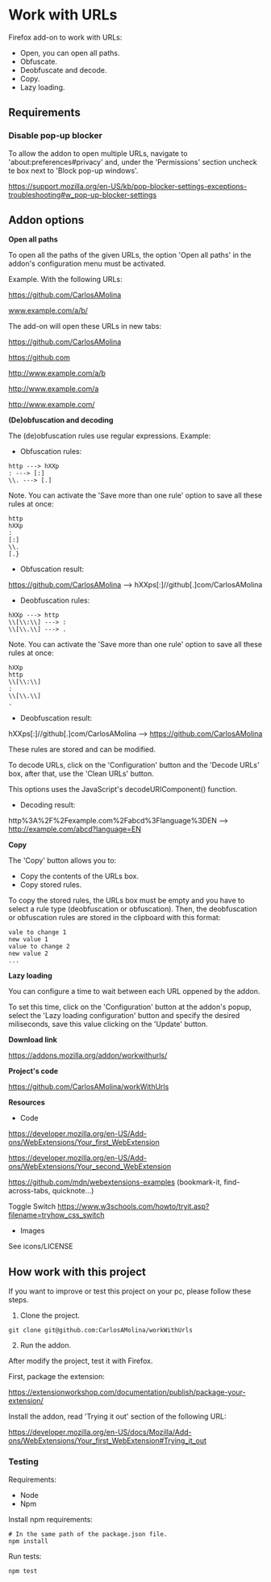 # Work with URLs

Firefox add-on to work with URLs:

- Open, you can open all paths.
- Obfuscate.
- Deobfuscate and decode.
- Copy.
- Lazy loading.

## Requirements

### Disable pop-up blocker

To allow the addon to open multiple URLs, navigate to 'about:preferences#privacy' and, under the 'Permissions' section uncheck te box next to 'Block pop-up windows'.

https://support.mozilla.org/en-US/kb/pop-blocker-settings-exceptions-troubleshooting#w_pop-up-blocker-settings

## Addon options

**Open all paths**

To open all the paths of the given URLs, the option 'Open all paths' in the addon's configuration menu must be activated.

Example. With the following URLs:

https://github.com/CarlosAMolina

www.example.com/a/b/

The add-on will open these URLs in new tabs:

https://github.com/CarlosAMolina

https://github.com

http://www.example.com/a/b

http://www.example.com/a

http://www.example.com/ 


**(De)obfuscation and decoding**

The (de)obfuscation rules use regular expressions. Example:

- Obfuscation rules:

~~~
http ---> hXXp
: ---> [:]
\\. ---> [.]
~~~

Note. You can activate the 'Save more than one rule' option to save all these rules at once:

~~~
http
hXXp
:
[:]
\\.
[.}
~~~

- Obfuscation result:

https://github.com/CarlosAMolina --> hXXps[:]//github[.]com/CarlosAMolina

- Deobfuscation rules:

~~~
hXXp ---> http
\\[\\:\\] ---> :
\\[\\.\\] ---> .
~~~

Note. You can activate the 'Save more than one rule' option to save all these rules at once:

~~~
hXXp
http
\\[\\:\\]
:
\\[\\.\\]
.
~~~

- Deobfuscation result:

hXXps[:]//github[.]com/CarlosAMolina --> https://github.com/CarlosAMolina

These rules are stored and can be modified.

To decode URLs, click on the 'Configuration' button and the 'Decode URLs' box, after that, use the 'Clean URLs' button.

This options uses the JavaScript's decodeURIComponent() function.

- Decoding result:

http%3A%2F%2Fexample.com%2Fabcd%3Flanguage%3DEN --> http://example.com/abcd?language=EN

**Copy**

The 'Copy' button allows you to:

- Copy the contents of the URLs box.
- Copy stored rules.

To copy the stored rules, the URLs box must be empty and you have to select a rule type (deobfuscation or obfuscation). Then, the deobfuscation or obfuscation rules are stored in the clipboard with this format:

~~~
vale to change 1
new value 1
value to change 2
new value 2
...
~~~

**Lazy loading**

You can configure a time to wait between each URL oppened by the addon.

To set this time, click on the 'Configuration' button at the addon's popup, select the 'Lazy loading configuration' button and specify the desired miliseconds, save this value clicking on the 'Update' button.

**Download link**  

https://addons.mozilla.org/addon/workwithurls/

**Project's code**  

https://github.com/CarlosAMolina/workWithUrls

**Resources**

- Code  

https://developer.mozilla.org/en-US/Add-ons/WebExtensions/Your_first_WebExtension

https://developer.mozilla.org/en-US/Add-ons/WebExtensions/Your_second_WebExtension

https://github.com/mdn/webextensions-examples (bookmark-it, find-across-tabs, quicknote...)

Toggle Switch https://www.w3schools.com/howto/tryit.asp?filename=tryhow_css_switch

- Images  

See icons/LICENSE

## How work with this project

If you want to improve or test this project on your pc, please follow these steps.

1. Clone the project.

~~~
git clone git@github.com:CarlosAMolina/workWithUrls
~~~

2. Run the addon.

After modify the project, test it with Firefox.

First, package the extension:

https://extensionworkshop.com/documentation/publish/package-your-extension/

Install the addon, read 'Trying it out' section of the following URL:

https://developer.mozilla.org/en-US/docs/Mozilla/Add-ons/WebExtensions/Your_first_WebExtension#Trying_it_out

### Testing

Requirements:

- Node
- Npm

Install npm requirements:

~~~
# In the same path of the package.json file.
npm install
~~~

Run tests:

~~~
npm test
~~~
